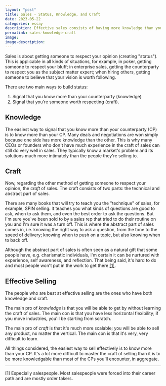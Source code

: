 ```yaml
---
layout: "post"
title: Sales - Status, Knowledge, and Craft
date: 2023-05-22
categories: essay
description: Effective sales consists of having more knowledge than your counterparty and/or the ability to persuade via techniques.
permalink: sales-knowledge-craft
image:
image-description:
---
```

Sales is about getting someone to respect your opinion (creating "status"). This is applicable in all kinds of situations, for example, in poker, getting someone to respect your bluff; in enterprise sales, getting the counterparty to respect you as the subject matter expert; when hiring others, getting someone to believe that your vision is worth following.

There are two main ways to build status:

1. Signal that you know more than your counterparty (knowledge)
2. Signal that you're someone worth respecting (craft).

##  Knowledge

The easiest way to signal that you know more than your counterparty (CP) is to know more than your CP. Many deals and negotiations are won simply because one side has more knowledge than the other. This is why many CEOs or founders who don't have much experience in the craft of sales can still do very well in sales. They typically know a market's problem and its solutions much more intimately than the people they're selling to.

## Craft

Now, regarding the other method of getting someone to respect your opinion, the *craft* of sales. The craft consists of two parts: the technical and abstract part of sales.

There are many books that will try to teach you the "technique" of sales, for example, SPIN selling. It teaches you what kinds of questions are good to ask, when to ask them, and even the best order to ask the questions. But I'm sure you've been sold to by a sales rep that tried to do their routine on you and I'm sure it was a turn off. This is where the abstract part of sales comes in, i.e. knowing the right way to ask a question, from the tone to the speed of delivery; knowing when to push on a topic, but also knowing when to back off.

Although the abstract part of sales is often seen as a natural gift that some people have, e.g. charismatic individuals, I'm certain it can be nurtured with experience, self awareness, and reflection. That being said, it's hard to do and most people won't put in the work to get there <a href="#note1">[1]</a>.

## Effective Selling

The people who are best at effective selling are the ones who have both knowledge and craft.

The main pro of *knowledge* is that you will be able to get by without learning the craft of sales. The main con is that you have less horizontal flexibility; if you move industries, you'll be starting from scratch.

The main pro of *craft* is that it's much more scalable; you will be able to sell any product, no matter the vertical. The main con is that it's very, very difficult to learn.

All things considered, the easiest way to sell effectively is to know more than your CP. It's a lot more difficult to master the craft of selling than it is to be more knowledgable than most of the CPs you'll encounter, in aggregate.

---
<span id="note1">[1] Especially salespeople. Most salespeople were forced into their career path and are mostly order takers.</span>